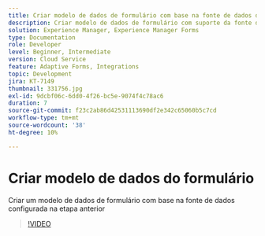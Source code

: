```yaml
---
title: Criar modelo de dados de formulário com base na fonte de dados do Salesforce
description: Criar modelo de dados de formulário com suporte da fonte de dados RESTful
solution: Experience Manager, Experience Manager Forms
type: Documentation
role: Developer
level: Beginner, Intermediate
version: Cloud Service
feature: Adaptive Forms, Integrations
topic: Development
jira: KT-7149
thumbnail: 331756.jpg
exl-id: 9dcbf06c-6dd0-4f26-bc5e-9074f4c78ac6
duration: 7
source-git-commit: f23c2ab86d42531113690df2e342c65060b5c7cd
workflow-type: tm+mt
source-wordcount: '38'
ht-degree: 10%

---
```


# Criar modelo de dados do formulário

Criar um modelo de dados de formulário com base na fonte de dados configurada na etapa anterior

>[!VIDEO](https://video.tv.adobe.com/v/331756?quality=12&learn=on)

